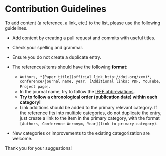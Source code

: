 # Contribution Guidelines

To add content (a reference, a link, etc.) to the list, please use the following guidelines.

- Add content by creating a pull request and commits with useful titles.
- Check your spelling and grammar.
- Ensure you do not create a duplicate entry.
- The references/items should have the following **format**:
    - `Authors, *[Paper title](official link http://doi.org/xxx)*, conference/journal name, year. [Additional links: PDF, YouTube, Project page]`.
    - In the journal name, try to follow the [IEEE abbreviations](https://www.ieee.org/documents/trans_journal_names.pdf).
    - **Try to follow a chronological order (publication date) within each category!**
    - Link additions should be added to the primary relevant category. If the reference fits into multiple categories, do not duplicate the entry, just create a link to the item in the primary category, with the format `[Authors, Conference Acronym, Year](link to primary category)`.
    
- New categories or improvements to the existing categorization are welcome.

Thank you for your suggestions!
